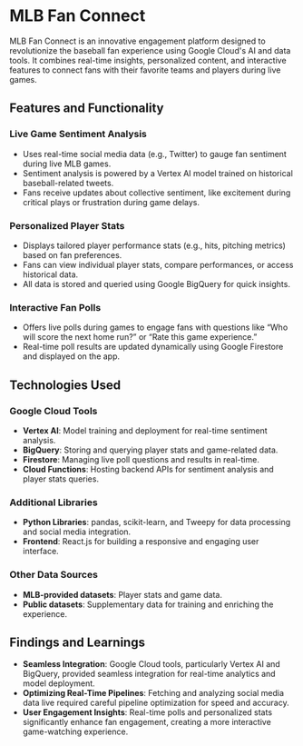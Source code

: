 # MLB Fan Connect

MLB Fan Connect is an innovative engagement platform designed to revolutionize the baseball fan experience using Google Cloud's AI and data tools. It combines real-time insights, personalized content, and interactive features to connect fans with their favorite teams and players during live games.

## Features and Functionality

### Live Game Sentiment Analysis

- Uses real-time social media data (e.g., Twitter) to gauge fan sentiment during live MLB games.
- Sentiment analysis is powered by a Vertex AI model trained on historical baseball-related tweets.
- Fans receive updates about collective sentiment, like excitement during critical plays or frustration during game delays.

### Personalized Player Stats

- Displays tailored player performance stats (e.g., hits, pitching metrics) based on fan preferences.
- Fans can view individual player stats, compare performances, or access historical data.
- All data is stored and queried using Google BigQuery for quick insights.

### Interactive Fan Polls

- Offers live polls during games to engage fans with questions like “Who will score the next home run?” or “Rate this game experience.”
- Real-time poll results are updated dynamically using Google Firestore and displayed on the app.

## Technologies Used

### Google Cloud Tools

- **Vertex AI**: Model training and deployment for real-time sentiment analysis.
- **BigQuery**: Storing and querying player stats and game-related data.
- **Firestore**: Managing live poll questions and results in real-time.
- **Cloud Functions**: Hosting backend APIs for sentiment analysis and player stats queries.

### Additional Libraries

- **Python Libraries**: pandas, scikit-learn, and Tweepy for data processing and social media integration.
- **Frontend**: React.js for building a responsive and engaging user interface.

### Other Data Sources

- **MLB-provided datasets**: Player stats and game data.
- **Public datasets**: Supplementary data for training and enriching the experience.

## Findings and Learnings

- **Seamless Integration**: Google Cloud tools, particularly Vertex AI and BigQuery, provided seamless integration for real-time analytics and model deployment.
- **Optimizing Real-Time Pipelines**: Fetching and analyzing social media data live required careful pipeline optimization for speed and accuracy.
- **User Engagement Insights**: Real-time polls and personalized stats significantly enhance fan engagement, creating a more interactive game-watching experience.
